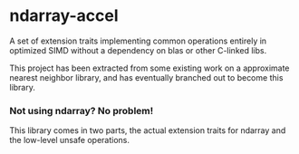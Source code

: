 # ndarray-accel

A set of extension traits implementing common operations entirely in optimized SIMD 
without a dependency on blas or other C-linked libs.

This project has been extracted from some existing work on a approximate nearest 
neighbor library, and has eventually branched out to become this library.

### Not using ndarray? No problem!

This library comes in two parts, the actual extension traits for ndarray and the
low-level unsafe operations.



